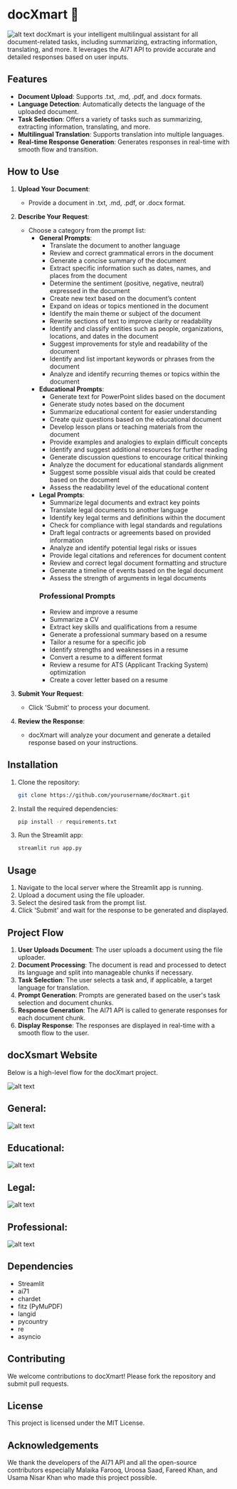 # docXmart 📃
![alt text](assets/docxmart-logo.png)
docXmart is your intelligent multilingual assistant for all document-related tasks, including summarizing, extracting information, translating, and more. It leverages the AI71 API to provide accurate and detailed responses based on user inputs.

## Features

- **Document Upload**: Supports .txt, .md, .pdf, and .docx formats.
- **Language Detection**: Automatically detects the language of the uploaded document.
- **Task Selection**: Offers a variety of tasks such as summarizing, extracting information, translating, and more.
- **Multilingual Translation**: Supports translation into multiple languages.
- **Real-time Response Generation**: Generates responses in real-time with smooth flow and transition.

## How to Use

1. **Upload Your Document**:
   - Provide a document in .txt, .md, .pdf, or .docx format.

2. **Describe Your Request**:
   - Choose a category from the prompt list:
      - **General Prompts**:
          - Translate the document to another language
          - Review and correct grammatical errors in the document
          - Generate a concise summary of the document
          - Extract specific information such as dates, names, and places from the document
          - Determine the sentiment (positive, negative, neutral) expressed in the document
          - Create new text based on the document’s content
          - Expand on ideas or topics mentioned in the document
          - Identify the main theme or subject of the document
          - Rewrite sections of text to improve clarity or readability
          - Identify and classify entities such as people, organizations, locations, and dates in the document
          - Suggest improvements for style and readability of the document
          - Identify and list important keywords or phrases from the document
          - Analyze and identify recurring themes or topics within the document
      - **Educational Prompts**:
          - Generate text for PowerPoint slides based on the document
          - Generate study notes based on the document
          - Summarize educational content for easier understanding
          - Create quiz questions based on the educational document
          - Develop lesson plans or teaching materials from the document
          - Provide examples and analogies to explain difficult concepts
          - Identify and suggest additional resources for further reading
          - Generate discussion questions to encourage critical thinking
          - Analyze the document for educational standards alignment
          - Suggest some possible visual aids that could be created based on the document
          - Assess the readability level of the educational content
      - **Legal Prompts**:
          - Summarize legal documents and extract key points
          - Translate legal documents to another language
          - Identify key legal terms and definitions within the document
          - Check for compliance with legal standards and regulations
          - Draft legal contracts or agreements based on provided information
          - Analyze and identify potential legal risks or issues
          - Provide legal citations and references for document content
          - Review and correct legal document formatting and structure
          - Generate a timeline of events based on the legal document
          - Assess the strength of arguments in legal documents
          ### Professional Prompts
          - Review and improve a resume
          - Summarize a CV
          - Extract key skills and qualifications from a   resume
          - Generate a professional summary based on a   resume
          - Tailor a resume for a specific job
          - Identify strengths and weaknesses in a resume
          - Convert a resume to a different format
          - Review a resume for ATS (Applicant Tracking   System) optimization
          - Create a cover letter based on a resume
        
3. **Submit Your Request**:
   - Click 'Submit' to process your document.

4. **Review the Response**:
   - docXmart will analyze your document and generate a detailed response based on your instructions.

## Installation

1. Clone the repository:
    ```bash
    git clone https://github.com/yourusername/docXmart.git
    ```
2. Install the required dependencies:
    ```bash
    pip install -r requirements.txt
    ```
3. Run the Streamlit app:
    ```bash
    streamlit run app.py
    ```

## Usage

1. Navigate to the local server where the Streamlit app is running.
2. Upload a document using the file uploader.
3. Select the desired task from the prompt list.
4. Click 'Submit' and wait for the response to be generated and displayed.

## Project Flow

1. **User Uploads Document**: The user uploads a document using the file uploader.
2. **Document Processing**: The document is read and processed to detect its language and split into manageable chunks if necessary.
3. **Task Selection**: The user selects a task and, if applicable, a target language for translation.
4. **Prompt Generation**: Prompts are generated based on the user's task selection and document chunks.
5. **Response Generation**: The AI71 API is called to generate responses for each document chunk.
6. **Display Response**: The responses are displayed in real-time with a smooth flow to the user.

## docXsmart Website

Below is a high-level flow for the docXmart project.

![alt text](assets/image.png)

## General:
![alt text](assets/image-1.png)

## Educational: 
![alt text](assets/image-2.png)

## Legal:
![alt text](assets/image-3.png)

## Professional:
![alt text](assets/image-4.png)

## Dependencies

- Streamlit
- ai71
- chardet
- fitz (PyMuPDF)
- langid
- pycountry
- re
- asyncio

## Contributing

We welcome contributions to docXmart! Please fork the repository and submit pull requests.

## License

This project is licensed under the MIT License.

## Acknowledgements

We thank the developers of the AI71 API and all the open-source contributors especially Malaika Farooq, Uroosa Saad, Fareed Khan, and Usama Nisar Khan who made this project possible.

